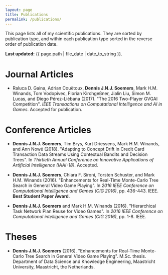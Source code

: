 ```yaml
---
layout: page
title: Publications
permalink: /publications/
---
```


This page lists all of my scientific publications. They are sorted by publication type, and within each publication type sorted in the reverse order of publication date.

**Last updated:** {{ page.path | file_date | date_to_string }}.

# Journal Articles

- Raluca D. Gaina, Adrian Couëtoux, **Dennis J.N.J. Soemers**, Mark H.M. Winands, Tom Vodopivec, Florian Kirchgeßner, Jialin Liu, Simon M. Lucas, and Diego Pérez-Liébana (2017). 
"The 2016 Two-Player GVGAI Competition". *IEEE Transactions on Computational Intelligence and AI in Games*. Accepted for publication.

# Conference Articles

- **Dennis J.N.J. Soemers**, Tim Brys, Kurt Driessens, Mark H.M. Winands, and Ann Nowé (2018). "Adapting to Concept Drift in Credit Card Transaction Data Streams Using Contextual
Bandits and Decision Trees". In *Thirtieth Annual Conference on Innovative Applications of Artificial Intelligence (IAAI-18)*. Accepted.

- **Dennis J.N.J. Soemers**, Chiara F. Sironi, Torsten Schuster, and Mark H.M. Winands (2016). "Enhancements for Real-Time Monte-Carlo Tree Search in General Video Game Playing".
In *2016 IEEE Conference on Computational Intelligence and Games (CIG 2016)*, pp. 436-443. IEEE. **Best Student Paper Award**.

- **Dennis J.N.J. Soemers** and Mark H.M. Winands (2016). "Hierarchical Task Network Plan Reuse for Video Games". In *2016 IEEE Conference on Computational intelligence and
Games (CIG 2016)*, pp. 1-8. IEEE.

# Theses

- **Dennis J.N.J. Soemers** (2016). "Enhancements for Real-Time Monte-Carlo Tree Search in General Video Game Playing". M.Sc. thesis. Department of Data Science and Knowledge
Engineering, Maastricht University, Maastricht, the Netherlands.